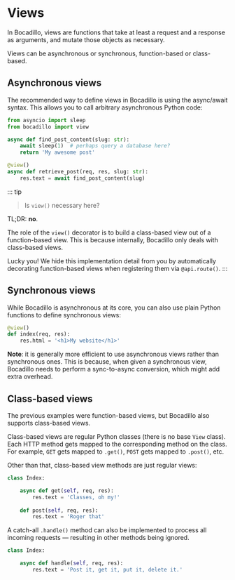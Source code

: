 # Views

In Bocadillo, views are functions that take at least a request and a response
as arguments, and mutate those objects as necessary.

Views can be asynchronous or synchronous, function-based or class-based.

## Asynchronous views

The recommended way to define views in Bocadillo is using the async/await syntax. This allows you to call arbitrary asynchronous Python code:

```python
from asyncio import sleep
from bocadillo import view

async def find_post_content(slug: str):
    await sleep(1)  # perhaps query a database here?
    return 'My awesome post'

@view()
async def retrieve_post(req, res, slug: str):
    res.text = await find_post_content(slug)
```

::: tip

> Is `view()` necessary here?

TL;DR: **no**.

The role of the `view()` decorator is to build a class-based view out of a function-based view. This is because internally, Bocadillo only deals with class-based views.

Lucky you! We hide this implementation detail from you by automatically decorating function-based views when registering them via `@api.route()`.
:::

## Synchronous views

While Bocadillo is asynchronous at its core, you can also use plain Python functions to define synchronous views:

```python
@view()
def index(req, res):
    res.html = '<h1>My website</h1>'
```

**Note**: it is generally more
efficient to use asynchronous views rather than synchronous ones.
This is because, when given a synchronous view, Bocadillo needs to perform
a sync-to-async conversion, which might add extra overhead.

## Class-based views

The previous examples were function-based views, but Bocadillo also supports
class-based views.

Class-based views are regular Python classes (there is no base `View` class).
Each HTTP method gets mapped to the corresponding method on the
class. For example, `GET` gets mapped to `.get()`,
`POST` gets mapped to `.post()`, etc.

Other than that, class-based view methods are just regular views:

```python
class Index:

    async def get(self, req, res):
        res.text = 'Classes, oh my!'
       
    def post(self, req, res):
        res.text = 'Roger that'
```

A catch-all `.handle()` method can also be implemented to process all incoming
requests — resulting in other methods being ignored.

```python
class Index:

    async def handle(self, req, res):
        res.text = 'Post it, get it, put it, delete it.'
```
